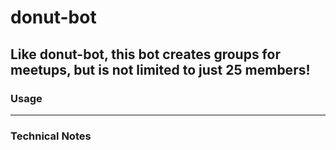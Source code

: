 # donut-bot
## Like donut-bot, this bot creates groups for meetups, but is not limited to just 25 members!
### Usage

---

### Technical Notes